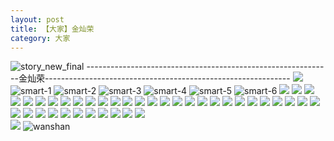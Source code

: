 ```yaml
---
layout: post
title: 【大家】金灿荣
category: 大家
---
```

![story_new_final](http://rfbyhtcfm.hd-bkt.clouddn.com/img/story_new_final_0322.png)
-------------------------------------------------------------金灿荣-------------------------------------------------------------
![](http://rfbyavrvr.hd-bkt.clouddn.com/img/jin-220611-1.jpg)
![smart-1](http://rfbyhtcfm.hd-bkt.clouddn.com/img/smart-1.png)
![smart-2](http://rfbyhtcfm.hd-bkt.clouddn.com/img/smart-2.png)
![smart-3](http://rfbyhtcfm.hd-bkt.clouddn.com/img/smart-3.png)
![smart-4](http://rfbyhtcfm.hd-bkt.clouddn.com/img/smart-4.png)
![smart-5](http://rfbyhtcfm.hd-bkt.clouddn.com/img/smart-5.png)
![smart-6](http://rfbyhtcfm.hd-bkt.clouddn.com/img/smart-6.png)
![](http://rfbyhtcfm.hd-bkt.clouddn.com/img/situation-0324-1.png)
![](http://rfbyhtcfm.hd-bkt.clouddn.com/img/situation-0324-2.png)
![](http://rfbyhtcfm.hd-bkt.clouddn.com/img/situation-0324-3.png)
![](http://rfbyhtcfm.hd-bkt.clouddn.com/img/fragment-220322-2.png)
![](http://rfbyhtcfm.hd-bkt.clouddn.com/img/fragment-220322-3.png)
![](http://rfbyhtcfm.hd-bkt.clouddn.com/img/fragment-220322-4.png)
![](http://rfbyhtcfm.hd-bkt.clouddn.com/img/fragment-220322-5.png)
![](http://rfbyhtcfm.hd-bkt.clouddn.com/img/jin-220325-1.png)
![](http://rfbyhtcfm.hd-bkt.clouddn.com/img/jin-220325-2.png)
![](http://rfbyhtcfm.hd-bkt.clouddn.com/img/jin-220325-3.png)
![](http://rfbyhtcfm.hd-bkt.clouddn.com/img/jin-220325-4.png)
![](http://rfbyhtcfm.hd-bkt.clouddn.com/img/jin-220325-5.png)
![](http://rfbyhtcfm.hd-bkt.clouddn.com/img/jin-220325-6.png)
![](http://rfbyhtcfm.hd-bkt.clouddn.com/img/jin-220325-7.png)
![](http://rfbyhtcfm.hd-bkt.clouddn.com/img/jin-220325-8.png)
![](http://rfbyhtcfm.hd-bkt.clouddn.com/img/jin-220325-9.png)
![](http://rfbyhtcfm.hd-bkt.clouddn.com/img/jin-220325-12.png)
![](http://rfbyhtcfm.hd-bkt.clouddn.com/img/jin-220325-13.png)
![](http://rfbyhtcfm.hd-bkt.clouddn.com/img/jin-220325-14.png)
![](http://rfbyhtcfm.hd-bkt.clouddn.com/img/jin-220325-10.png)
![](http://rfbyhtcfm.hd-bkt.clouddn.com/img/jin-220325-11.png)
![](http://rfbyhtcfm.hd-bkt.clouddn.com/img/jin-220325-15.png)
![](http://rfbyhtcfm.hd-bkt.clouddn.com/img/jin-220325-16.png)
![](http://rfbyhtcfm.hd-bkt.clouddn.com/img/jin-220325-17.png)
![](http://rfbyhtcfm.hd-bkt.clouddn.com/img/jin-220325-18.png)
![](http://rfbyhtcfm.hd-bkt.clouddn.com/img/jin-220325-19.png)
![](http://rfbyhtcfm.hd-bkt.clouddn.com/img/inspire-220326-1.png)
![](http://rfbyhtcfm.hd-bkt.clouddn.com/img/inspire-220326-2.png)
![](http://rfbyhtcfm.hd-bkt.clouddn.com/img/inspire-220326-3.png)
![](http://rfbyhtcfm.hd-bkt.clouddn.com/img/inspire-220326-4.png)
![](http://rfbyhtcfm.hd-bkt.clouddn.com/img/inspire-220326-5.png)
![](http://rfbyhtcfm.hd-bkt.clouddn.com/img/inspire-220326-6.png)
![](http://rfbyhtcfm.hd-bkt.clouddn.com/img/inspire-220326-7.png)
![](http://rfbyhtcfm.hd-bkt.clouddn.com/img/inspire-220326-8.png)
![](http://rfbyhtcfm.hd-bkt.clouddn.com/img/inspire-220326-9.png)
![](http://rfbyhtcfm.hd-bkt.clouddn.com/img/inspire-220326-10.png)
![](http://rfbyhtcfm.hd-bkt.clouddn.com/img/inspire-220326-11.png)
![](http://rfbyhtcfm.hd-bkt.clouddn.com/img/inspire-220326-12.png)
![](http://rfbyhtcfm.hd-bkt.clouddn.com/img/fragment-220413-1.png)  
![](http://rfbyhtcfm.hd-bkt.clouddn.com/img/fragment-220413-2.png)
![wanshan](http://rfbyhtcfm.hd-bkt.clouddn.com/img/wanshan.png)





  




